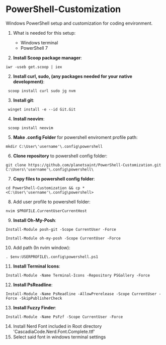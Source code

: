 # PowerShell-Customization
Windows PowerShell setup and customization for coding environment.

1. What is needed for this setup:

    - Windows terminal
    - PowerShell 7

1. **Install Scoop package manager**:
```
iwr -useb get.scoop | iex
```
2. **Install curl, sudo, (any packages needed for your native development)**:
```
 scoop install curl sudo jg nvm
```
3. **Install git**:
```
 winget install -e --id Git.Git
```
4. **Install neovim**:
```
 scoop install neovim
```
5. **Make .config Folder** for powershell enviroment profile path:
```
mkdir C:\User\'username'\.config\powershell
```
6. **Clone repository** to powershell config folder:
```
git clone https://github.com/planetsaint/PowerShell-Customization.git C:\Users\'username'\.config\powershell\
```
7.  **Copy files to powershell config folder**:
```
cd PowerShell-Customization && cp * <C:\User\'username'\.config\powershell>
```
8. Add user profile to powershell folder: 
```
nvim $PROFILE.CurrentUserCurrentHost
```
9. **Install Oh-My-Posh**:
```
Install-Module posh-git -Scope CurrentUser -Force
```
```
Install-Module oh-my-posh -Scope CurrentUser -Force
```
10. Add path (In nvim window):
```
. $env:USERPROFILE\.config\powershell.ps1

```
11. **Install Terminal Icons**:
```
Install-Module -Name Terminal-Icons -Repository PSGallery -Force
```
12. **Install PsReadline**:
```
Install-Module -Name PsReadline -AllowPrerelease -Scope CurrentUser -Force -SkipPublisherCheck
```
13. **Install Fuzzy Finder**:
```
Install-Module -Name PsFzf -Scope CurrentUser -Force
```

14. Install Nerd Font included in Root directory 'CascadiaCode.Nerd.Font.Complete.ttf'
15. Select said font in windows terminal settings
